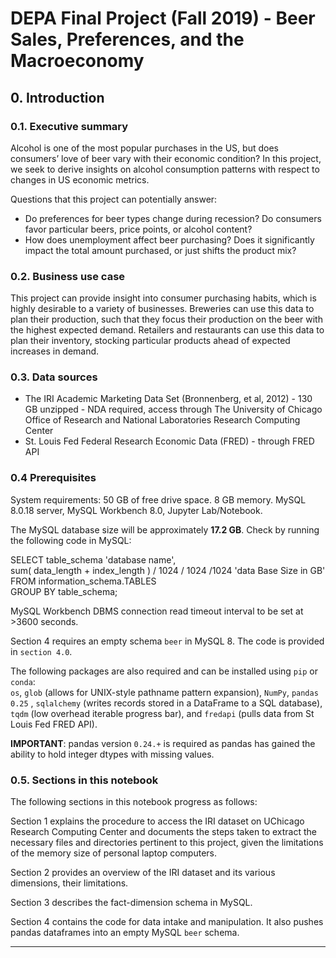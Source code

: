 # DEPA Final Project (Fall 2019) - Beer Sales, Preferences, and the Macroeconomy

## 0. Introduction

### 0.1. Executive summary

Alcohol is one of the most popular purchases in the US, but does consumers’ love of beer vary with their economic condition? In this project, we seek to derive insights on alcohol consumption patterns with respect to changes in US economic metrics. 

Questions that this project can potentially answer:

- Do preferences for beer types change during recession? Do consumers favor particular beers, price points, or alcohol content?
- How does unemployment affect beer purchasing? Does it significantly impact the total amount purchased, or just shifts the product mix?

### 0.2. Business use case

This project can provide insight into consumer purchasing habits, which is highly desirable to a variety of businesses. Breweries can use this data to plan their production, such that they focus their production on the beer with the highest expected demand. Retailers and restaurants can use this data to plan their inventory, stocking particular products ahead of expected increases in demand.

### 0.3. Data sources

- The IRI Academic Marketing Data Set (Bronnenberg, et al, 2012) - 130 GB unzipped - NDA required, access through The University of Chicago Office of Research and National Laboratories Research Computing Center 
- St. Louis Fed Federal Research Economic Data (FRED) - through FRED API

### 0.4 Prerequisites

System requirements: 50 GB of free drive space. 8 GB memory. MySQL 8.0.18 server, MySQL Workbench 8.0, Jupyter Lab/Notebook. 

The MySQL database size will be approximately **17.2 GB**. Check by running the following code in MySQL:  

SELECT table_schema 'database name',  
  sum( data_length + index_length ) / 1024 / 1024 /1024 'data Base Size in GB'  
FROM information_schema.TABLES  
GROUP BY table_schema;

MySQL Workbench DBMS connection read timeout interval to be set at >3600 seconds.

Section 4 requires an empty schema `beer` in MySQL 8. The code is provided in `section 4.0`. 

The following packages are also required and can be installed using `pip` or `conda`:  
`os`, `glob` (allows for UNIX-style pathname pattern expansion), `NumPy`, `pandas 0.25` , `sqlalchemy` (writes records stored in a DataFrame to a SQL database), `tqdm` (low overhead iterable progress bar), and `fredapi` (pulls data from St Louis Fed FRED API).

**IMPORTANT**: pandas version `0.24.+` is required as pandas has gained the ability to hold integer dtypes with missing values.

### 0.5. Sections in this notebook

The following sections in this notebook progress as follows: 

Section 1 explains the procedure to access the IRI dataset on UChicago Research Computing Center and documents the steps taken to extract the necessary files and directories pertinent to this project, given the limitations of the memory size of personal laptop computers. 

Section 2 provides an overview of the IRI dataset and its various dimensions, their limitations. 

Section 3 describes the fact-dimension schema in MySQL. 

Section 4 contains the code for data intake and manipulation. It also pushes pandas dataframes into an empty MySQL `beer` schema. 

---